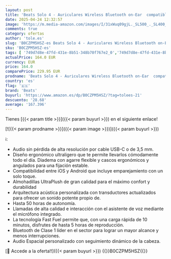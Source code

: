 ```yaml
---
layout: post
title: 'Beats Solo 4 - Auriculares Wireless Bluetooth on-Ear  compatibles con Apple y Android  con hasta 50 Horas de batería - Azul Pizarra'
date: 2025-04-24 12:32:57
image: 'https://m.media-amazon.com/images/I/31xWuq09gjL._SL500_._SL400_.jpg'
comments: true
category: ofertas
author: 'tole.es'
slug: 'B0CZPM5HSZ-es Beats Solo 4 - Auriculares Wireless Bluetooth on-Ear...'
sku: 'B0CZPM5HSZ-es'
tags: [ '749d7d8e-47fd-431e-8b51-348b70f767e2_0','749d7d8e-47fd-431e-8b51-348b70f767e2_9801','Arborist Merchandising Root','Auriculares de oído abierto','Auriculares para equipo de audio','Auriculares y accesorios','Electrónica','Self Service','Special Features Stores','Wireless Category page - Wearables','android','beats','🇪🇸', ]
actualPrice: 164.0 EUR
currency: EUR
price: 164.0
comparePrice: 229.95 EUR
prodname: 'Beats Solo 4 - Auriculares Wireless Bluetooth on-Ear  compatibles con Apple y Android  con hasta 50 Horas de batería - Azul Pizarra'
country: 'es'
flag: '🇪🇸'
brand: 'Beats'
buyurl: 'https://www.amazon.es/dp/B0CZPM5HSZ/?tag=tolees-21'
descuento: '28.68'
average: '167.396'
---
```


Tienes [{{< param title >}}]({{< param buyurl >}}) en el siguiente enlace!

[![{{< param prodname >}}]({{< param image >}})]({{< param buyurl >}})

ℹ️:

- Audio sin pérdida de alta resolución por cable USB-C o de 3,5 mm.
- Diseño ergonómico ultraligero que te permite llevarlos cómodamente todo el día. Diadema con agarre flexible y cascos ergonómicos y angulados para una fijación estable.
- Compatibilidad entre iOS y Android que incluye emparejamiento con un solo toque.
- Almohadillas UltraPlush de gran calidad para el máximo confort y durabilidad
- Arquitectura acústica personalizada con transductores actualizados para ofrecer un sonido potente propio de.
- Hasta 50 horas de autonomía.
- Llamadas de alta calidad e interacción con el asistente de voz mediante el micrófono integrado.
- La tecnología Fast Fuel permite que, con una carga rápida de 10 minutos, disfrutes de hasta 5 horas de reproducción.
- Bluetooth de Clase 1 líder en el sector para lograr un mayor alcance y menos interrupciones.
- Audio Espacial personalizado con seguimiento dinámico de la cabeza.

[🛒 Accede a la oferta!!]({{< param buyurl >}})
{{<world>}}B0CZPM5HSZ{{</world>}}
